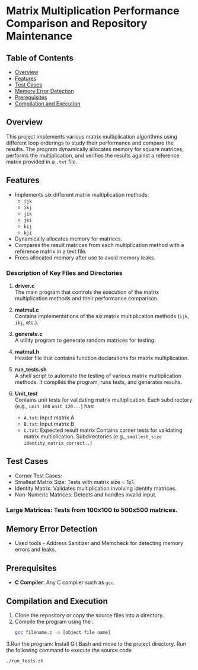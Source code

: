 # Matrix Multiplication Performance Comparison and Repository Maintenance

## Table of Contents
- [Overview](#overview)
- [Features](#features)
- [Test Cases](#test-cases)
- [Memory Error Detection](#memory-error-detection)
- [Prerequisites](#prerequisites)
- [Compilation and Execution](#compilation-and-execution)
## Overview
This project implements various matrix multiplication algorithms using different loop orderings to study their performance and compare the results. The program dynamically allocates memory for square matrices, performs the multiplication, and verifies the results against a reference matrix provided in a `.txt` file.

## Features
- Implements six different matrix multiplication methods:
  - `ijk`
  - `ikj`
  - `jik`
  - `jki`
  - `kij`
  - `kji`
- Dynamically allocates memory for matrices.
- Compares the result matrices from each multiplication method with a reference matrix in a text file.
- Frees allocated memory after use to avoid memory leaks.

### Description of Key Files and Directories
1. **driver.c**  
   The main program that controls the execution of the matrix multiplication methods and their performance comparison.

2. **matmul.c**  
   Contains implementations of the six matrix multiplication methods (`ijk`, `ikj`, etc.).

3. **generate.c**  
   A utility program to generate random matrices for testing.

4. **matmul.h**  
   Header file that contains function declarations for matrix multiplication.

5. **run_tests.sh**  
   A shell script to automate the testing of various matrix multiplication methods. It compiles the program, runs tests, and generates results.

6. **Unit_test**  
   Contains unit tests for validating matrix multiplication. Each subdirectory (e.g., `unit_100` `unit_120...`) has:
   - `A.txt`: Input matrix A
   - `B.txt`: Input matrix B
   - `C.txt`: Expected result matrix
   Contains corner tests for validating matrix multiplication. Subdirectories (e.g., `smallest_size` `identity_matrix_correct..`)

## Test Cases
- Corner Test Cases:
- Smallest Matrix Size: Tests with matrix size = 1x1.
- Identity Matrix: Validates multiplication involving identity matrices.
- Non-Numeric Matrices: Detects and handles invalid input.
### Large Matrices: Tests from 100x100 to 500x500 matrices.

## Memory Error Detection
 - Used tools - Address Sanitizer and Memcheck for detecting memory errors and leaks.

## Prerequisites
- **C Compiler**: Any C compiler such as `gcc`.

## Compilation and Execution
1. Clone the repository or copy the source files into a directory.
2. Compile the program using the :
   ```bash
   gcc filename.c -o [object file name] 

3.Run the program:
    Install Git Bash and move to the project directory. Run the following command to execute the source code
  ```bash
  ./run_tests.sh

